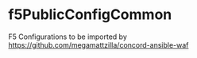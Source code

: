 # f5PublicConfigCommon
F5 Configurations to be imported by https://github.com/megamattzilla/concord-ansible-waf 
